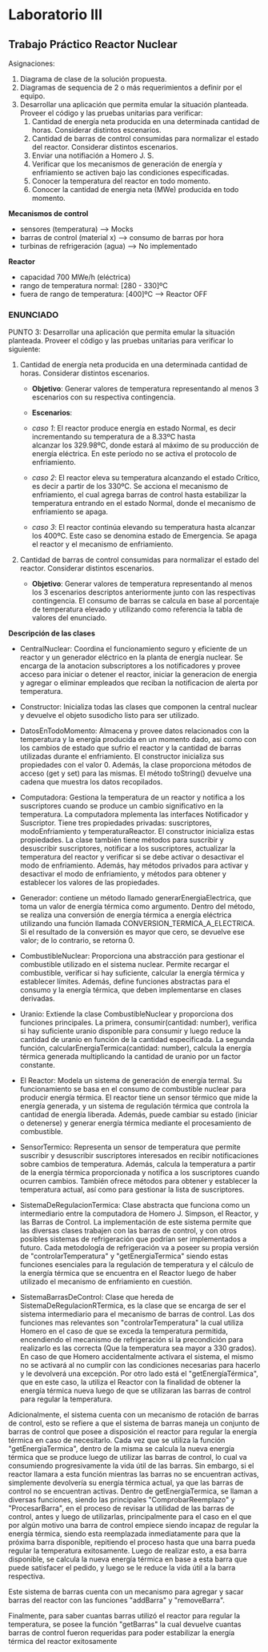 # Laboratorio III

## Trabajo Práctico Reactor Nuclear

Asignaciones:
1. Diagrama de clase de la solución propuesta.
2. Diagramas de sequencia de 2 o más requerimientos a definir por el equipo.
3. Desarrollar una aplicación que permita emular la situación planteada. Proveer el código y las pruebas unitarias para verificar:
    1. Cantidad de energía neta producida en una determinada cantidad de horas. Considerar distintos escenarios.
    2. Cantidad de barras de control consumidas para normalizar el estado del reactor. Considerar distintos escenarios.
    3. Enviar una notifiación a Homero J. S.
    4. Verificar que los mecanismos de generación de energía y enfriamiento se activen bajo las condiciones especificadas.
    5. Conocer la temperatura del reactor en todo momento.
    6. Conocer la cantidad de energia neta (MWe) producida en todo momento.

**Mecanismos de control**
* sensores (temperatura) --> Mocks
* barras de control (material x) --> consumo de barras por hora
* turbinas de refrigeración (agua) --> No implementado

**Reactor**
* capacidad 700 MWe/h (eléctrica)
* rango de temperatura normal: [280 - 330]ºC  
* fuera de rango de temperatura: [400]ºC --> Reactor OFF
      
### ENUNCIADO
PUNTO 3: Desarrollar una aplicación que permita emular la situación planteada. 
Proveer el código y las pruebas unitarias para verificar lo siguiente:

1. Cantidad de energía neta producida en una determinada cantidad de horas. Considerar distintos escenarios.
    * **Objetivo**: Generar valores de temperatura representando al menos 3 escenarios con su respectiva contingencia.   
                    
    * **Escenarios**:
     * *caso 1*: El reactor produce energía en estado Normal, es decir incrementando su temperatura de a 8.33ºC hasta   
                 alcanzar los 329.98ºC, donde estará al máximo de su producción de energía eléctrica. En este período no se activa el protocolo de enfriamiento.
               
     * *caso 2*: El reactor eleva su temperatura alcanzando el estado Crítico, es decir a partir de los 330ºC.
                 Se acciona el mecanismo de enfriamiento, el cual agrega barras de control hasta estabilizar la temperatura entrando en el estado Normal, donde el mecanismo de enfriamiento se apaga.
               
     * *caso 3*: El reactor continúa elevando su temperatura hasta alcanzar los 400ºC.
                 Este caso se denomina estado de Emergencia. 
                 Se apaga el reactor y el mecanismo de enfriamiento.   

2. Cantidad de barras de control consumidas para normalizar el estado del reactor. Considerar distintos escenarios.
    * **Objetivo**: Generar valores de temperatura representando al menos los 3 escenarios descriptos anteriormente junto con las respectivas contingencia. El consumo de barras se calcula en base al porcentaje de temperatura elevado y utilizando como referencia la tabla de valores del enunciado.

**Descripción de las clases**



* CentralNuclear: Coordina el funcionamiento seguro y eficiente de un reactor y un generador eléctrico en la planta de energía nuclear. Se encarga de la anotacion subscriptores a los notificadores y provee acceso para iniciar o detener el reactor, iniciar la generacion de energia y agregar o eliminar empleados que reciban la notificacion de alerta por temperatura.

* Constructor: Inicializa todas las clases que componen la central nuclear y devuelve el objeto susodicho listo para ser utilizado. 

* DatosEnTodoMomento: Almacena y provee datos relacionados con la temperatura y la energía producida en un momento dado, asi como con los cambios de estado que sufrio el reactor y la cantidad de barras utilizadas durante el enfriamiento. El constructor inicializa sus propiedades con el valor 0. Además, la clase proporciona métodos de acceso (get y set) para las mismas. El método toString() devuelve una cadena que muestra los datos recopilados.

* Computadora: Gestiona la temperatura de un reactor y notifica a los suscriptores cuando se produce un cambio significativo en la temperatura. La computadora mplementa las interfaces Notificador y Suscriptor. Tiene tres propiedades privadas: suscriptores, modoEnfriamiento y temperaturaReactor. El constructor inicializa estas propiedades. La clase también tiene métodos para suscribir y desuscribir suscriptores, notificar a los suscriptores, actualizar la temperatura del reactor y verificar si se debe activar o desactivar el modo de enfriamiento. Además, hay métodos privados para activar y desactivar el modo de enfriamiento, y métodos para obtener y establecer los valores de las propiedades.

* Generador: contiene un método llamado generarEnergiaElectrica, que toma un valor de energía térmica como argumento. Dentro del método, se realiza una conversión de energía térmica a energía eléctrica utilizando una función llamada CONVERSION_TERMICA_A_ELECTRICA. Si el resultado de la conversión es mayor que cero, se devuelve ese valor; de lo contrario, se retorna 0.

* CombustibleNuclear: Proporciona una abstracción para gestionar el combustible utilizado en el sistema nuclear. Permite recargar el combustible, verificar si hay suficiente, calcular la energía térmica y establecer límites. Además, define funciones abstractas para el consumo y la energía térmica, que deben implementarse en clases derivadas.

* Uranio: Extiende la clase CombustibleNuclear y proporciona dos funciones principales. La primera, consumir(cantidad: number), verifica si hay suficiente uranio disponible para consumir y luego reduce la cantidad de uranio en función de la cantidad especificada. La segunda función, calcularEnergiaTermica(cantidad: number), calcula la energía térmica generada multiplicando la cantidad de uranio por un factor constante. 

* El Reactor: Modela un sistema de generación de energía termal. Su funcionamiento se basa en el consumo de combustible nuclear para producir energía térmica. El reactor tiene un sensor térmico que mide la energía generada, y un sistema de regulación térmica que controla la cantidad de energía liberada. Además, puede cambiar su estado (iniciar o detenerse) y generar energía térmica mediante el procesamiento de combustible.

* SensorTermico: Representa un sensor de temperatura que permite suscribir y desuscribir suscriptores interesados en recibir notificaciones sobre cambios de temperatura. Además, calcula la temperatura a partir de la energía térmica proporcionada y notifica a los suscriptores cuando ocurren cambios. También ofrece métodos para obtener y establecer la temperatura actual, así como para gestionar la lista de suscriptores.

* SistemaDeRegulacionTermica: Clase abstracta que funciona como un intermediario entre la computadora de Homero J. Simpson, el Reactor, y las Barras de Control. La implementación de este sistema permite que las diversas clases trabajen con las barras de control, y con otros posibles sistemas de refrigeración que podrían ser implementados a futuro. Cada metodología de refrigeración va a poseer su propia versión de "controlarTemperatura" y "getEnergiaTermica" siendo estas funciones esenciales para la regulación de temperatura y el cálculo de la energía térmica que se encuentra en el Reactor luego de haber utilizado el mecanismo de enfriamiento en cuestión. 

* SistemaBarrasDeControl:
Clase que hereda de SistemaDeRegulacionRTermica, es la clase que se encarga de ser el sistema intermediario para el mecanismo de barras de control. Las dos funciones mas relevantes son "controlarTemperatura" la cual utiliza Homero en el caso de que se exceda la temperatura permitida, encendiendo el mecanismo de refrigeración si la precondición para realizarlo es las correcta (Que la temperatura sea mayor a 330 grados). En caso de que Homero accidentalmente activara el sistema, el mismo no se activará al no cumplir con las condiciones necesarias para hacerlo y le devolverá una excepción. Por otro lado está el "getEnergíaTérmica", que en este caso, la utiliza el Reactor con la finalidad de obtener la energía térmica nueva luego de que se utilizaran las barras de control para regular la temperatura.

Adicionalmente, el sistema cuenta con un mecanismo de rotación de barras de control, esto se refiere a que el sistema de barras maneja un conjunto de barras de control que posee a disposición el reactor para regular la energía térmica en caso de necesitarlo. Cada vez que se utiliza la función "getEnergiaTermica", dentro de la misma se calcula la nueva energía térmica que se produce luego de utilizar las barras de control, lo cual va consumiendo progresivamente la vida útil de las barras. Sin embargo, si el reactor llamara a esta función mientras las barras no se encuentran activas, simplemente devolvería su energía térmica actual, ya que las barras de control no se encuentran activas. Dentro de getEnergiaTermica, se llaman a diversas funciones, siendo las principales "ComprobarReemplazo" y "ProcesarBarra", en el proceso de revisar la utilidad de las barras de control, antes y luego de utilizarlas, principalmente para el caso en el que por algún motivo una barra de control empiece siendo incapaz de regular la energía térmica, siendo esta reemplazada inmediatamente para que la próxima barra disponible, repitiendo el proceso hasta que una barra pueda regular la temperatura exitosamente. Luego de realizar esto, a esa barra disponible, se calcula la nueva energía térmica en base a esta barra que puede satisfacer el pedido, y luego se le reduce la vida útil a la barra respectiva.

Este sistema de barras cuenta con un mecanismo para agregar y sacar barras del reactor con las funciones "addBarra" y "removeBarra".

Finalmente, para saber cuantas barras utilizó el reactor para regular la temperatura, se posee la función "getBarras" la cual devuelve cuantas barras de control fueron requeridas para poder estabilizar la energía térmica del reactor exitosamente